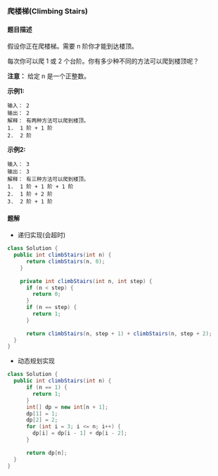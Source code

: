 ### 爬楼梯(Climbing Stairs)

#### 题目描述

假设你正在爬楼梯。需要 n 阶你才能到达楼顶。

每次你可以爬 1 或 2 个台阶。你有多少种不同的方法可以爬到楼顶呢？

**注意：** 给定 n 是一个正整数。

**示例1:**

```
输入： 2
输出： 2
解释： 有两种方法可以爬到楼顶。
1.  1 阶 + 1 阶
2.  2 阶
```

**示例2:**

```
输入： 3
输出： 3
解释： 有三种方法可以爬到楼顶。
1.  1 阶 + 1 阶 + 1 阶
2.  1 阶 + 2 阶
3.  2 阶 + 1 阶
```

#### 题解

- 递归实现(会超时)

```java
class Solution {
  public int climbStairs(int n) {
      return climbStairs(n, 0);
    }
  
    private int climbStairs(int n, int step) {
      if (n < step) {
        return 0;
      }
      if (n == step) {
        return 1;
      }
  
      return climbStairs(n, step + 1) + climbStairs(n, step + 2);
  }
}
```

- 动态规划实现

```java
class Solution {
  public int climbStairs(int n) {
      if (n == 1) {
        return 1;
      }
      int[] dp = new int[n + 1];
      dp[1] = 1;
      dp[2] = 2;
      for (int i = 3; i <= n; i++) {
        dp[i] = dp[i - 1] + dp[i - 2];
      }
  
      return dp[n];
  }
}
```
